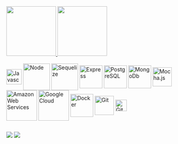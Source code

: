 
 <div align="justify">
  <a href="https://github.com/gabriel-palhares">
  <img height="130em" src="https://github-readme-stats.vercel.app/api?username=gabriel-palhares&show_icons=true&theme=great-gatsby&include_all_commits=true&count_private=true"/>
  <img height="130em" src="https://github-readme-stats.vercel.app/api/top-langs/?username=gabriel-palhares&layout=compact&langs_count=7&theme=dracula"/>
</a></div>

<div style="display: inline_block"><br>
  <img align="center" alt="Javascript" height="40" width="40" src="https://cdn.jsdelivr.net/gh/devicons/devicon/icons/javascript/javascript-original.svg"/>
  <img align="center" alt="Node" height="70" width="70" src="https://cdn.jsdelivr.net/gh/devicons/devicon/icons/nodejs/nodejs-original-wordmark.svg"/>
  <img align="center" alt="Sequelize" height="70" width="70"  src="https://cdn.jsdelivr.net/gh/devicons/devicon/icons/sequelize/sequelize-plain-wordmark.svg"/>
  <img align="center" alt="Express" height="60" width="60"  src="https://cdn.jsdelivr.net/gh/devicons/devicon/icons/express/express-original-wordmark.svg"/>
  <img align="center" alt="PostgreSQL" height="60" width="60" src="https://cdn.jsdelivr.net/gh/devicons/devicon/icons/postgresql/postgresql-original-wordmark.svg"/>
  <img align="center" alt="MongoDb" height="60" width="60" src="https://cdn.jsdelivr.net/gh/devicons/devicon/icons/mongodb/mongodb-original-wordmark.svg"/>
  <img align="center" alt="Mocha.js" height="50" width="50" src="https://cdn.jsdelivr.net/gh/devicons/devicon/icons/mocha/mocha-plain.svg"/>
  <img align="center" alt="Amazon Web Services" height="80" width="80" src="https://cdn.jsdelivr.net/gh/devicons/devicon/icons/amazonwebservices/amazonwebservices-original-wordmark.svg"/>
  <img align="center" alt="Google Cloud" height="80" width="80" src="https://cdn.jsdelivr.net/gh/devicons/devicon/icons/googlecloud/googlecloud-plain-wordmark.svg"/>
  <img align="center" alt="Docker" height="60" width="60"  src="https://cdn.jsdelivr.net/gh/devicons/devicon/icons/docker/docker-original.svg"/>
  <img align="center" alt="Git" height="50" width="50" src="https://cdn.jsdelivr.net/gh/devicons/devicon/icons/git/git-original-wordmark.svg">
  <img align="center" alt="GitLab" height="30" width="30" src="https://cdn.jsdelivr.net/gh/devicons/devicon/icons/gitlab/gitlab-original.svg" />
  
 
</div>

  ##
  
  <a href = "mailto:gabrielpalharesdev@gmail.com"><img src="https://img.shields.io/badge/-Gmail-%23333?style=for-the-badge&logo=gmail&logoColor=white" target="_blank"></a>
  <a href="https://www.linkedin.com/in/gabrielpalhares-" target="_blank"><img src="https://img.shields.io/badge/-LinkedIn-%230077B5?style=for-the-badge&logo=linkedin&logoColor=white" target="_blank"></a>
 

 
</div>
